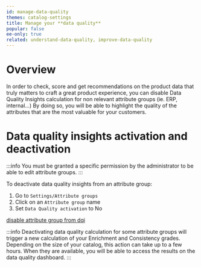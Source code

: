 ```yaml
---
id: manage-data-quality
themes: catalog-settings
title: Manage your **data quality**
popular: false
ee-only: true
related: understand-data-quality, improve-data-quality
---
```


# Overview

In order to check, score and get recommendations on the product data that truly matters to craft a great product experience,  you can disable Data Quality Insights calculation for non relevant attribute groups (ie. ERP, internal…)
By doing so, you will be able to highlight the quality of the attributes that are the most valuable for your customers.

# Data quality insights activation and deactivation

:::info
You must be granted a specific permission by the administrator to be able to edit attribute groups.
:::

To deactivate data quality insights from an attribute group:
1.  Go to `Settings/Attribute groups`
2.  Click on an `Attribute group` name
3.  Set `Data Quality activation` to No

 [disable attribute group from dqi](dqi-disablement-attribute-group.html)

:::info
Deactivating data quality calculation for some attribute groups will trigger a new calculation of your Enrichment and Consistency grades. Depending on the size of your catalog, this action can take up to a few hours. When they are available, you will be able to access the results on the data quality dashboard.
:::
